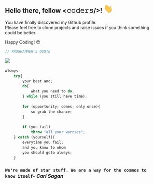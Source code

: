 ## Hello there, fellow <𝚌𝚘𝚍𝚎𝚛𝚜/>! <img src="https://github.com/ABSphreak/ABSphreak/blob/master/gifs/Hi.gif" width="30px">

You have finally discovered my Github profile. <br>
Please feel free to clone projects and raise issues if you think something could be better.

Happy Coding! 😊


```javascript
// PROGRAMMER'S QUOTE
```
<img src="https://media.giphy.com/media/WUlplcMpOCEmTGBtBW/giphy.gif">

```javascript
always:
	try{
		your best and;
		do{
			what you need to do;
		} while (you still have time);

		for (opportunity; comes; only once){
			so grab the chance;
		}

		if (you fail)
			throw "all your worries";
	} catch (yourself){
		everytime you fail;
		and you know to whom
		you should goto always;
	}
```
### `We're made of star stuff. We are a way for the cosmos to know itself`- _Carl Sagan_
<!--
**pranjalagg/pranjalagg** is a ✨ _special_ ✨ repository because its `README.md` (this file) appears on your GitHub profile.

Here are some ideas to get you started:

- 🔭 I’m currently working on ...
- 🌱 I’m currently learning ...
- 👯 I’m looking to collaborate on ...
- 🤔 I’m looking for help with ...
- 💬 Ask me about ...
- 📫 How to reach me: ...
- 😄 Pronouns: ...
- ⚡ Fun fact: ...
-->

